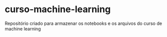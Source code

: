 # curso-machine-learning
Repositório criado para armazenar os notebooks e os arquivos do curso de machine learning
